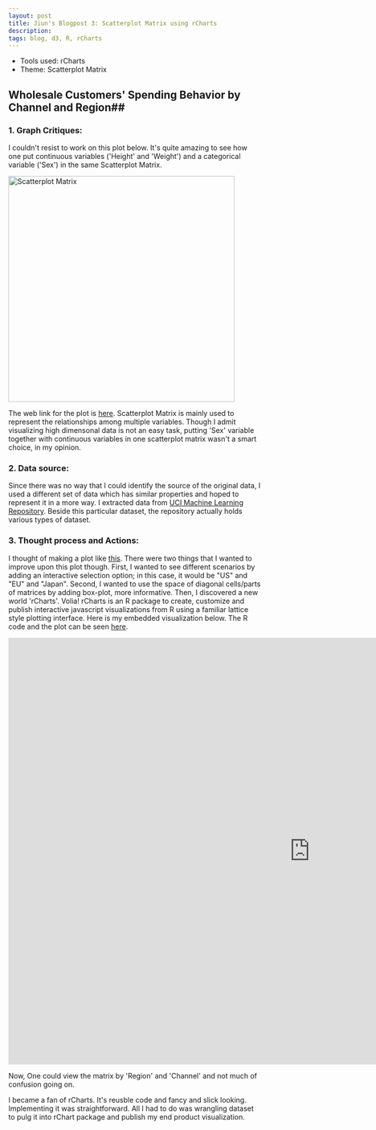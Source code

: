 ```yaml
---
layout: post
title: Jiun's Blogpost 3: Scatterplot Matrix using rCharts
description:
tags: blog, d3, R, rCharts
---
```


* Tools used: rCharts
* Theme: Scatterplot Matrix

## Wholesale Customers' Spending Behavior by Channel and Region##

### 1. Graph Critiques: ###

I couldn't resist to work on this plot below. It's quite amazing to see how one put continuous variables ('Height' and 'Weight') and a categorical variable ('Sex') in the same Scatterplot Matrix. 

<a href="http://www.jmp.com/support/help/images/students.gif"><img src="http://www.jmp.com/support/help/images/students.gif" alt="Scatterplot Matrix" width="450" height="450"></a>

The web link for the plot is [here](http://www.jmp.com/support/help/Example_of_a_Scatterplot_Matrix.shtml). Scatterplot Matrix is mainly used to represent the relationships among multiple variables. Though I admit visualizing high dimensonal data is not an easy task, putting 'Sex' variable together with continuous variables in one scatterplot matrix wasn't a smart choice, in my opinion. 

### 2. Data source: ###

Since there was no way that I could identify the source of the original data, I used a different set of data which has similar properties and hoped to represent it in a more way. I extracted data from [UCI Machine Learning Repository](http://archive.ics.uci.edu/ml/datasets/Wholesale+customers). Beside this particular dataset, the repository actually holds various types of dataset. 

### 3. Thought process and Actions: ###

I thought of making a plot like [this](http://hci.stanford.edu/jheer/files/zoo/ex/stats/splom.html). There were two things that I wanted to improve upon this plot though. First, I wanted to see different scenarios by adding an interactive selection option; in this case, it would be "US" and "EU" and "Japan". Second, I wanted to use the space of diagonal cells/parts of matrices by adding box-plot, more informative. Then, I discovered a new world 'rCharts'. Volia! rCharts is an R package to create, customize and publish interactive javascript visualizations from R using a familiar lattice style plotting interface. Here is my embedded visualization below. The R code and the plot can be seen [here](http://bl.ocks.org/jiun0201/6c1cfef66c61c7bd8952). 

<div align="left"><iframe src="http://bl.ocks.org/jiun0201/6c1cfef66c61c7bd8952/" allowfullscreen="allowfullscreen" frameborder="0" width="1200" height="850"></iframe></div>

Now, One could view the matrix by 'Region' and 'Channel' and not much of confusion going on.  

I became a fan of rCharts. It's reusble code and fancy and slick looking. Implementing it was straightforward. All I had to do was wrangling dataset to pulg it into rChart package and publish my end product visualization.  



